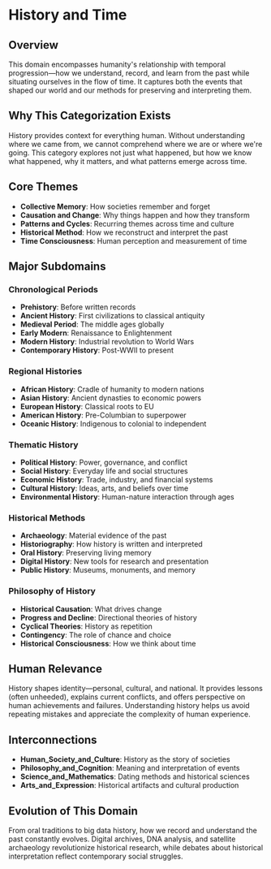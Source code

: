 # History and Time

## Overview
This domain encompasses humanity's relationship with temporal progression—how we understand, record, and learn from the past while situating ourselves in the flow of time. It captures both the events that shaped our world and our methods for preserving and interpreting them.

## Why This Categorization Exists
History provides context for everything human. Without understanding where we came from, we cannot comprehend where we are or where we're going. This category explores not just what happened, but how we know what happened, why it matters, and what patterns emerge across time.

## Core Themes
- **Collective Memory**: How societies remember and forget
- **Causation and Change**: Why things happen and how they transform
- **Patterns and Cycles**: Recurring themes across time and culture
- **Historical Method**: How we reconstruct and interpret the past
- **Time Consciousness**: Human perception and measurement of time

## Major Subdomains

### Chronological Periods
- **Prehistory**: Before written records
- **Ancient History**: First civilizations to classical antiquity
- **Medieval Period**: The middle ages globally
- **Early Modern**: Renaissance to Enlightenment
- **Modern History**: Industrial revolution to World Wars
- **Contemporary History**: Post-WWII to present

### Regional Histories
- **African History**: Cradle of humanity to modern nations
- **Asian History**: Ancient dynasties to economic powers
- **European History**: Classical roots to EU
- **American History**: Pre-Columbian to superpower
- **Oceanic History**: Indigenous to colonial to independent

### Thematic History
- **Political History**: Power, governance, and conflict
- **Social History**: Everyday life and social structures
- **Economic History**: Trade, industry, and financial systems
- **Cultural History**: Ideas, arts, and beliefs over time
- **Environmental History**: Human-nature interaction through ages

### Historical Methods
- **Archaeology**: Material evidence of the past
- **Historiography**: How history is written and interpreted
- **Oral History**: Preserving living memory
- **Digital History**: New tools for research and presentation
- **Public History**: Museums, monuments, and memory

### Philosophy of History
- **Historical Causation**: What drives change
- **Progress and Decline**: Directional theories of history
- **Cyclical Theories**: History as repetition
- **Contingency**: The role of chance and choice
- **Historical Consciousness**: How we think about time

## Human Relevance
History shapes identity—personal, cultural, and national. It provides lessons (often unheeded), explains current conflicts, and offers perspective on human achievements and failures. Understanding history helps us avoid repeating mistakes and appreciate the complexity of human experience.

## Interconnections
- **Human_Society_and_Culture**: History as the story of societies
- **Philosophy_and_Cognition**: Meaning and interpretation of events
- **Science_and_Mathematics**: Dating methods and historical sciences
- **Arts_and_Expression**: Historical artifacts and cultural production

## Evolution of This Domain
From oral traditions to big data history, how we record and understand the past constantly evolves. Digital archives, DNA analysis, and satellite archaeology revolutionize historical research, while debates about historical interpretation reflect contemporary social struggles.
